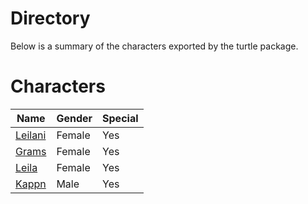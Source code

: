# Directory
Below is a summary of the characters exported by the turtle package.
# Characters
|Name|Gender|Special|
|---|---|---|
|[Leilani](./character/turtle/leilani.go)|Female|Yes|
|[Grams](./character/turtle/grams.go)|Female|Yes|
|[Leila](./character/turtle/leila.go)|Female|Yes|
|[Kappn](./character/turtle/kappn.go)|Male|Yes|
